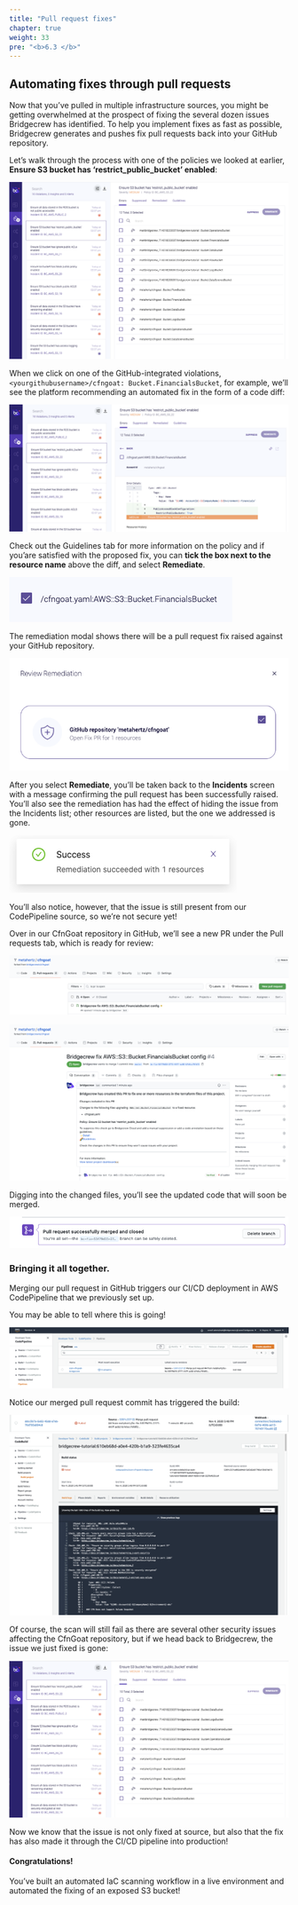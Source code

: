 ```yaml
---
title: "Pull request fixes"
chapter: true
weight: 33
pre: "<b>6.3 </b>"
---
```


## Automating fixes through pull requests

Now that you’ve pulled in multiple infrastructure sources, you might be getting overwhelmed at the prospect of fixing the several dozen issues Bridgecrew has identified. To help you implement fixes as fast as possible, Bridgecrew generates and pushes fix pull requests back into your GitHub repository. 

Let’s walk through the process with one of the policies we looked at earlier, **Ensure S3 bucket has ‘restrict_public_bucket’ enabled**:


![Showing multiple information sources in the Bridgecrew Dashboard](./images/dash-remediate-1.png "Showing multiple information sources in the Bridgecrew Dashboard")


When we click on one of the GitHub-integrated violations, `<yourgithubusername>/cfngoat: Bucket.FinancialsBucket`, for example, we’ll see the platform recommending an automated fix in the form of a code diff:


![Git remediation workflow](./images/dash-remediate-2.png "Git remediation workflow")

Check out the Guidelines tab for more information on the policy and if you’are satisfied with the proposed fix, you can **tick the box next to the resource name** above the diff, and select **Remediate**.

![Git remediation workflow](./images/dash-remediate-3.png "Git remediation workflow")

The remediation modal shows there will be a pull request fix raised against your GitHub repository.

![Git remediation workflow](./images/dash-remediate-4.png "Git remediation workflow")


After you select **Remediate**, you’ll be taken back to the **Incidents** screen with a message confirming the pull request has been successfully raised. You’ll also see the remediation has had the effect of hiding the issue from the Incidents list; other resources are listed, but the one we addressed is gone.


![Git remediation workflow](./images/dash-remediate-5.png "Git remediation workflow")

You’ll also notice, however, that the issue is still present from our CodePipeline source, so we’re not secure yet!

Over in our CfnGoat repository in GitHub, we’ll see a new PR under the Pull requests tab, which is ready for review:

![Git remediation workflow](./images/dash-remediate-6.png "Git remediation workflow")


![Git remediation workflow](./images/dash-remediate-7.png "Git remediation workflow")

Digging into the changed files, you’ll see the updated code that will soon be merged.


![Git remediation workflow](./images/dash-remediate-8.png "Git remediation workflow")


### Bringing it all together.
Merging our pull request in GitHub triggers our CI/CD deployment in AWS CodePipeline that we previously set up.

You may be able to tell where this is going!

![Git remediation workflow](./images/dash-remediate-9.png "Git remediation workflow")

Notice our merged pull request commit has triggered the build:

![Git remediation workflow](./images/dash-remediate-10.png "Git remediation workflow")
![Git remediation workflow](./images/dash-remediate-11.png "Git remediation workflow")

Of course, the scan will still fail as there are several other security issues affecting the CfnGoat repository, but if we head back to Bridgecrew, the issue we just fixed is gone:

![Git remediation workflow](./images/dash-remediate-12.png "Git remediation workflow")

Now we know that the issue is not only fixed at source, but also that the fix has also made it through the CI/CD pipeline into production!

#### Congratulations!
You’ve built an automated IaC scanning workflow in a live environment and automated the fixing of an exposed S3 bucket! 
